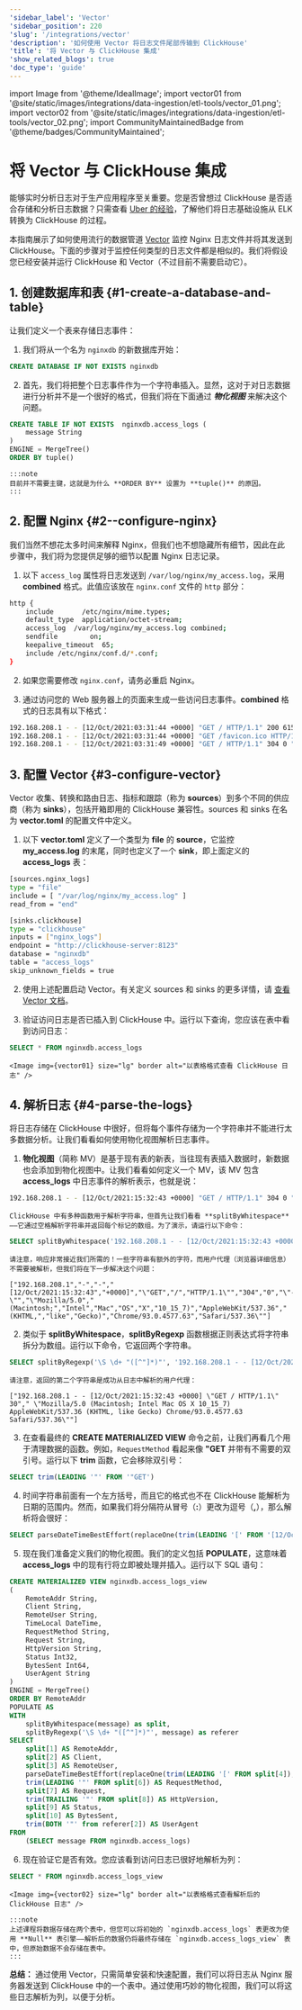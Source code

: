```yaml
---
'sidebar_label': 'Vector'
'sidebar_position': 220
'slug': '/integrations/vector'
'description': '如何使用 Vector 将日志文件尾部传输到 ClickHouse'
'title': '将 Vector 与 ClickHouse 集成'
'show_related_blogs': true
'doc_type': 'guide'
---
```


import Image from '@theme/IdealImage';
import vector01 from '@site/static/images/integrations/data-ingestion/etl-tools/vector_01.png';
import vector02 from '@site/static/images/integrations/data-ingestion/etl-tools/vector_02.png';
import CommunityMaintainedBadge from '@theme/badges/CommunityMaintained';


# 将 Vector 与 ClickHouse 集成

<CommunityMaintainedBadge/>

能够实时分析日志对于生产应用程序至关重要。您是否曾想过 ClickHouse 是否适合存储和分析日志数据？只需查看 <a href="https://eng.uber.com/logging/" target="_blank">Uber 的经验</a>，了解他们将日志基础设施从 ELK 转换为 ClickHouse 的过程。

本指南展示了如何使用流行的数据管道 <a href="https://vector.dev/docs/about/what-is-vector/" target="_blank">Vector</a> 监控 Nginx 日志文件并将其发送到 ClickHouse。下面的步骤对于监控任何类型的日志文件都是相似的。我们将假设您已经安装并运行 ClickHouse 和 Vector（不过目前不需要启动它）。

## 1. 创建数据库和表 {#1-create-a-database-and-table}

让我们定义一个表来存储日志事件：

1. 我们将从一个名为 `nginxdb` 的新数据库开始：
```sql
CREATE DATABASE IF NOT EXISTS nginxdb
```

2. 首先，我们将把整个日志事件作为一个字符串插入。显然，这对于对日志数据进行分析并不是一个很好的格式，但我们将在下面通过 ***物化视图*** 来解决这个问题。
```sql
CREATE TABLE IF NOT EXISTS  nginxdb.access_logs (
    message String
)
ENGINE = MergeTree()
ORDER BY tuple()
```
    :::note
    目前并不需要主键，这就是为什么 **ORDER BY** 设置为 **tuple()** 的原因。
    :::

## 2. 配置 Nginx {#2--configure-nginx}

我们当然不想花太多时间来解释 Nginx，但我们也不想隐藏所有细节，因此在此步骤中，我们将为您提供足够的细节以配置 Nginx 日志记录。

1. 以下 `access_log` 属性将日志发送到 `/var/log/nginx/my_access.log`，采用 **combined** 格式。此值应该放在 `nginx.conf` 文件的 `http` 部分：
```bash
http {
    include       /etc/nginx/mime.types;
    default_type  application/octet-stream;
    access_log  /var/log/nginx/my_access.log combined;
    sendfile        on;
    keepalive_timeout  65;
    include /etc/nginx/conf.d/*.conf;
}
```

2. 如果您需要修改 `nginx.conf`，请务必重启 Nginx。

3. 通过访问您的 Web 服务器上的页面来生成一些访问日志事件。**combined** 格式的日志具有以下格式：
```bash
192.168.208.1 - - [12/Oct/2021:03:31:44 +0000] "GET / HTTP/1.1" 200 615 "-" "Mozilla/5.0 (Macintosh; Intel Mac OS X 10_15_7) AppleWebKit/537.36 (KHTML, like Gecko) Chrome/93.0.4577.63 Safari/537.36"
192.168.208.1 - - [12/Oct/2021:03:31:44 +0000] "GET /favicon.ico HTTP/1.1" 404 555 "http://localhost/" "Mozilla/5.0 (Macintosh; Intel Mac OS X 10_15_7) AppleWebKit/537.36 (KHTML, like Gecko) Chrome/93.0.4577.63 Safari/537.36"
192.168.208.1 - - [12/Oct/2021:03:31:49 +0000] "GET / HTTP/1.1" 304 0 "-" "Mozilla/5.0 (Macintosh; Intel Mac OS X 10_15_7) AppleWebKit/537.36 (KHTML, like Gecko) Chrome/93.0.4577.63 Safari/537.36"
```

## 3. 配置 Vector {#3-configure-vector}

Vector 收集、转换和路由日志、指标和跟踪（称为 **sources**）到多个不同的供应商（称为 **sinks**），包括开箱即用的 ClickHouse 兼容性。sources 和 sinks 在名为 **vector.toml** 的配置文件中定义。

1. 以下 **vector.toml** 定义了一个类型为 **file** 的 **source**，它监控 **my_access.log** 的末尾，同时也定义了一个 **sink**，即上面定义的 **access_logs** 表：
```bash
[sources.nginx_logs]
type = "file"
include = [ "/var/log/nginx/my_access.log" ]
read_from = "end"

[sinks.clickhouse]
type = "clickhouse"
inputs = ["nginx_logs"]
endpoint = "http://clickhouse-server:8123"
database = "nginxdb"
table = "access_logs"
skip_unknown_fields = true
```

2. 使用上述配置启动 Vector。有关定义 sources 和 sinks 的更多详情，请 <a href="https://vector.dev/docs/" target="_blank">查看 Vector 文档</a>。

3. 验证访问日志是否已插入到 ClickHouse 中。运行以下查询，您应该在表中看到访问日志：
```sql
SELECT * FROM nginxdb.access_logs
```
    <Image img={vector01} size="lg" border alt="以表格格式查看 ClickHouse 日志" />

## 4. 解析日志 {#4-parse-the-logs}

将日志存储在 ClickHouse 中很好，但将每个事件存储为一个字符串并不能进行太多数据分析。让我们看看如何使用物化视图解析日志事件。

1. **物化视图**（简称 MV）是基于现有表的新表，当往现有表插入数据时，新数据也会添加到物化视图中。让我们看看如何定义一个 MV，该 MV 包含 **access_logs** 中日志事件的解析表示，也就是说：
```bash
192.168.208.1 - - [12/Oct/2021:15:32:43 +0000] "GET / HTTP/1.1" 304 0 "-" "Mozilla/5.0 (Macintosh; Intel Mac OS X 10_15_7) AppleWebKit/537.36 (KHTML, like Gecko) Chrome/93.0.4577.63 Safari/537.36"
```

    ClickHouse 中有多种函数用于解析字符串，但首先让我们看看 **splitByWhitespace** ——它通过空格解析字符串并返回每个标记的数组。为了演示，请运行以下命令：
```sql
SELECT splitByWhitespace('192.168.208.1 - - [12/Oct/2021:15:32:43 +0000] "GET / HTTP/1.1" 304 0 "-" "Mozilla/5.0 (Macintosh; Intel Mac OS X 10_15_7) AppleWebKit/537.36 (KHTML, like Gecko) Chrome/93.0.4577.63 Safari/537.36"')
```

    请注意，响应非常接近我们所需的！一些字符串有额外的字符，而用户代理（浏览器详细信息）不需要被解析，但我们将在下一步解决这个问题：
```text
["192.168.208.1","-","-","[12/Oct/2021:15:32:43","+0000]","\"GET","/","HTTP/1.1\"","304","0","\"-\"","\"Mozilla/5.0","(Macintosh;","Intel","Mac","OS","X","10_15_7)","AppleWebKit/537.36","(KHTML,","like","Gecko)","Chrome/93.0.4577.63","Safari/537.36\""]
```

2. 类似于 **splitByWhitespace**，**splitByRegexp** 函数根据正则表达式将字符串拆分为数组。运行以下命令，它返回两个字符串。
```sql
SELECT splitByRegexp('\S \d+ "([^"]*)"', '192.168.208.1 - - [12/Oct/2021:15:32:43 +0000] "GET / HTTP/1.1" 304 0 "-" "Mozilla/5.0 (Macintosh; Intel Mac OS X 10_15_7) AppleWebKit/537.36 (KHTML, like Gecko) Chrome/93.0.4577.63 Safari/537.36"')
```

    请注意，返回的第二个字符串是成功从日志中解析的用户代理：
```text
["192.168.208.1 - - [12/Oct/2021:15:32:43 +0000] \"GET / HTTP/1.1\" 30"," \"Mozilla/5.0 (Macintosh; Intel Mac OS X 10_15_7) AppleWebKit/537.36 (KHTML, like Gecko) Chrome/93.0.4577.63 Safari/537.36\""]
```

3. 在查看最终的 **CREATE MATERIALIZED VIEW** 命令之前，让我们再看几个用于清理数据的函数。例如，`RequestMethod` 看起来像 **"GET** 并带有不需要的双引号。运行以下 **trim** 函数，它会移除双引号：
```sql
SELECT trim(LEADING '"' FROM '"GET')
```

4. 时间字符串前面有一个左方括号，而且它的格式也不在 ClickHouse 能解析为日期的范围内。然而，如果我们将分隔符从冒号（**:**）更改为逗号（**,**），那么解析将会很好：
```sql
SELECT parseDateTimeBestEffort(replaceOne(trim(LEADING '[' FROM '[12/Oct/2021:15:32:43'), ':', ' '))
```

5. 现在我们准备定义我们的物化视图。我们的定义包括 **POPULATE**，这意味着 **access_logs** 中的现有行将立即被处理并插入。运行以下 SQL 语句：
```sql
CREATE MATERIALIZED VIEW nginxdb.access_logs_view
(
    RemoteAddr String,
    Client String,
    RemoteUser String,
    TimeLocal DateTime,
    RequestMethod String,
    Request String,
    HttpVersion String,
    Status Int32,
    BytesSent Int64,
    UserAgent String
)
ENGINE = MergeTree()
ORDER BY RemoteAddr
POPULATE AS
WITH
    splitByWhitespace(message) as split,
    splitByRegexp('\S \d+ "([^"]*)"', message) as referer
SELECT
    split[1] AS RemoteAddr,
    split[2] AS Client,
    split[3] AS RemoteUser,
    parseDateTimeBestEffort(replaceOne(trim(LEADING '[' FROM split[4]), ':', ' ')) AS TimeLocal,
    trim(LEADING '"' FROM split[6]) AS RequestMethod,
    split[7] AS Request,
    trim(TRAILING '"' FROM split[8]) AS HttpVersion,
    split[9] AS Status,
    split[10] AS BytesSent,
    trim(BOTH '"' from referer[2]) AS UserAgent
FROM
    (SELECT message FROM nginxdb.access_logs)
```

6. 现在验证它是否有效。您应该看到访问日志已很好地解析为列：
```sql
SELECT * FROM nginxdb.access_logs_view
```
    <Image img={vector02} size="lg" border alt="以表格格式查看解析后的 ClickHouse 日志" />

    :::note
    上述课程将数据存储在两个表中，但您可以将初始的 `nginxdb.access_logs` 表更改为使用 **Null** 表引擎——解析后的数据仍将最终存储在 `nginxdb.access_logs_view` 表中，但原始数据不会存储在表中。
    :::

**总结：** 通过使用 Vector，只需简单安装和快速配置，我们可以将日志从 Nginx 服务器发送到 ClickHouse 中的一个表中。通过使用巧妙的物化视图，我们可以将这些日志解析为列，以便于分析。
